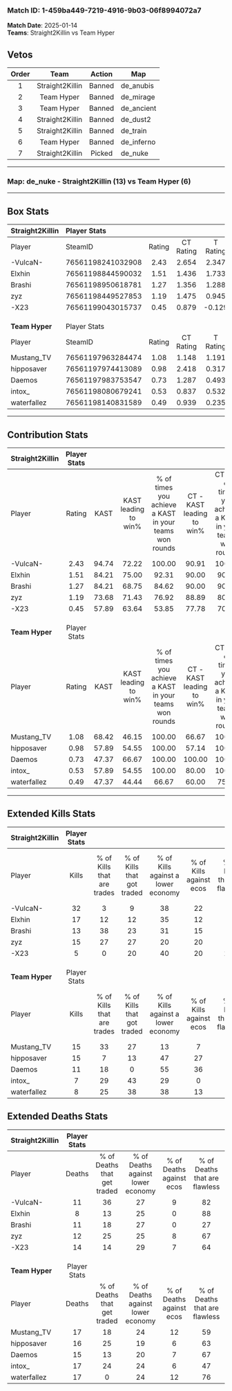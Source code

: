 ### Match ID: 1-459ba449-7219-4916-9b03-06f8994072a7  
**Match Date**: 2025-01-14  
**Teams**: Straight2Killin vs Team Hyper  

## Vetos  

| Order | Team | Action | Map |
| :---: | :--: | :----: | --- |
| 1 | Straight2Killin | Banned | de_anubis |
| 2 | Team Hyper | Banned | de_mirage |
| 3 | Team Hyper | Banned | de_ancient |
| 4 | Straight2Killin | Banned | de_dust2 |
| 5 | Straight2Killin | Banned | de_train |
| 6 | Team Hyper | Banned | de_inferno |
| 7 | Straight2Killin | Picked | de_nuke |

---  

### **Map**: de_nuke - Straight2Killin (13) vs Team Hyper (6)  
---  

## Box Stats  

| **Straight2Killin** | Player Stats      |        |           |          |       |       |       |         |        |      |     |
| :- | :- | :-: | :-: | :-: | :-: | :-: | :-: | :-: | :-: | :-: | :-: |
| Player              | SteamID           | Rating | CT Rating | T Rating | KAST  |  ADR  | Kills | Assists | Deaths | K/D  | HS% |
| -VulcaN-            | 76561198241032908 |  2.43  |   2.654   |  2.347   | 94.74 | 160.4 |  32   |    3    |   11   | 2.91 | 43  |
| Elxhin              | 76561198844590032 |  1.51  |   1.436   |  1.733   | 84.21 | 87.0  |  17   |    2    |   8    | 2.13 | 58  |
| Brashi              | 76561198950618781 |  1.27  |   1.356   |  1.288   | 84.21 | 88.4  |  13   |    6    |   11   | 1.18 | 76  |
| zyz                 | 76561198449527853 |  1.19  |   1.475   |  0.945   | 73.68 | 74.3  |  15   |    1    |   12   | 1.25 | 66  |
| -X23                | 76561199043015737 |  0.45  |   0.879   |  -0.129  | 57.89 | 36.5  |   5   |    3    |   14   | 0.36 | 40  |
|                     |                   |        |           |          |       |       |       |         |        |      |     |
|                     |                   |        |           |          |       |       |       |         |        |      |     |
|                     |                   |        |           |          |       |       |       |         |        |      |     |
| **Team Hyper**      | Player Stats      |        |           |          |       |       |       |         |        |      |     |
| Player              | SteamID           | Rating | CT Rating | T Rating | KAST  |  ADR  | Kills | Assists | Deaths | K/D  | HS% |
| Mustang_TV          | 76561197963284474 |  1.08  |   1.148   |  1.191   | 68.42 | 83.7  |  15   |    8    |   17   | 0.88 | 53  |
| hipposaver          | 76561197974413089 |  0.98  |   2.418   |  0.317   | 57.89 | 76.7  |  15   |    3    |   16   | 0.94 | 26  |
| Daemos              | 76561197983753547 |  0.73  |   1.287   |  0.493   | 47.37 | 69.1  |  11   |    4    |   15   | 0.73 | 36  |
| intox_              | 76561198080679241 |  0.53  |   0.837   |  0.532   | 57.89 | 57.9  |   7   |    4    |   17   | 0.41 | 57  |
| waterfallez         | 76561198140831589 |  0.49  |   0.939   |  0.235   | 47.37 | 57.7  |   8   |    3    |   17   | 0.47 | 87  |
---  

## Contribution Stats  

| **Straight2Killin** | Player Stats |       |                      |                                                        |                           |                                                             |                          |                                                            |
| :- | :-: | :-: | :-: | :-: | :-: | :-: | :-: | :-: |
| Player              |    Rating    | KAST  | KAST leading to win% | % of times you achieve a KAST in your teams won rounds | CT - KAST leading to win% | CT - % of times you achieve a KAST in your teams won rounds | T - KAST leading to win% | T - % of times you achieve a KAST in your teams won rounds |
| -VulcaN-            |     2.43     | 94.74 |        72.22         |                         100.00                         |           90.91           |                           100.00                            |          42.86           |                           100.00                           |
| Elxhin              |     1.51     | 84.21 |        75.00         |                         92.31                          |           90.00           |                            90.00                            |          50.00           |                           100.00                           |
| Brashi              |     1.27     | 84.21 |        68.75         |                         84.62                          |           90.00           |                            90.00                            |          33.33           |                           66.67                            |
| zyz                 |     1.19     | 73.68 |        71.43         |                         76.92                          |           88.89           |                            80.00                            |          40.00           |                           66.67                            |
| -X23                |     0.45     | 57.89 |        63.64         |                         53.85                          |           77.78           |                            70.00                            |           0.00           |                            0.00                            |
|                     |              |       |                      |                                                        |                           |                                                             |                          |                                                            |
|                     |              |       |                      |                                                        |                           |                                                             |                          |                                                            |
|                     |              |       |                      |                                                        |                           |                                                             |                          |                                                            |
| **Team Hyper**      | Player Stats |       |                      |                                                        |                           |                                                             |                          |                                                            |
| Player              |    Rating    | KAST  | KAST leading to win% | % of times you achieve a KAST in your teams won rounds | CT - KAST leading to win% | CT - % of times you achieve a KAST in your teams won rounds | T - KAST leading to win% | T - % of times you achieve a KAST in your teams won rounds |
| Mustang_TV          |     1.08     | 68.42 |        46.15         |                         100.00                         |           66.67           |                           100.00                            |          28.57           |                           100.00                           |
| hipposaver          |     0.98     | 57.89 |        54.55         |                         100.00                         |           57.14           |                           100.00                            |          50.00           |                           100.00                           |
| Daemos              |     0.73     | 47.37 |        66.67         |                         100.00                         |          100.00           |                           100.00                            |          40.00           |                           100.00                           |
| intox_              |     0.53     | 57.89 |        54.55         |                         100.00                         |           80.00           |                           100.00                            |          33.33           |                           100.00                           |
| waterfallez         |     0.49     | 47.37 |        44.44         |                         66.67                          |           60.00           |                            75.00                            |          25.00           |                           50.00                            |
---  

## Extended Kills Stats  

| **Straight2Killin** | Player Stats |                            |                            |                                    |                         |                              |                                 |                                       |                    |           |
| :- | :-: | :-: | :-: | :-: | :-: | :-: | :-: | :-: | :-: | :-: |
| Player              |    Kills     | % of Kills that are trades | % of Kills that got traded | % of Kills against a lower economy | % of Kills against ecos | % of Kills that are flawless | % of Kills that are close duels | % of Kills that are assisted by flash | Pistol Round Kills | AWP Kills |
| -VulcaN-            |      32      |             3              |             9              |                 38                 |           22            |              72              |                6                |                   3                   |         6          |     9     |
| Elxhin              |      17      |             12             |             12             |                 35                 |           12            |              59              |               12                |                   0                   |         2          |     0     |
| Brashi              |      13      |             38             |             23             |                 31                 |           15            |              54              |                8                |                   0                   |         1          |     0     |
| zyz                 |      15      |             27             |             27             |                 20                 |           20            |              40              |               20                |                   0                   |         1          |     0     |
| -X23                |      5       |             0              |             20             |                 40                 |           20            |             100              |                0                |                   0                   |         0          |     0     |
|                     |              |                            |                            |                                    |                         |                              |                                 |                                       |                    |           |
|                     |              |                            |                            |                                    |                         |                              |                                 |                                       |                    |           |
|                     |              |                            |                            |                                    |                         |                              |                                 |                                       |                    |           |
| **Team Hyper**      | Player Stats |                            |                            |                                    |                         |                              |                                 |                                       |                    |           |
| Player              |    Kills     | % of Kills that are trades | % of Kills that got traded | % of Kills against a lower economy | % of Kills against ecos | % of Kills that are flawless | % of Kills that are close duels | % of Kills that are assisted by flash | Pistol Round Kills | AWP Kills |
| Mustang_TV          |      15      |             33             |             27             |                 13                 |            7            |              73              |                0                |                   0                   |         3          |     0     |
| hipposaver          |      15      |             7              |             13             |                 47                 |           27            |              73              |                7                |                   7                   |         2          |     0     |
| Daemos              |      11      |             18             |             0              |                 55                 |           36            |              64              |                0                |                   0                   |         0          |     0     |
| intox_              |      7       |             29             |             43             |                 29                 |            0            |              43              |                0                |                  14                   |         1          |     0     |
| waterfallez         |      8       |             25             |             38             |                 38                 |           13            |              50              |               13                |                   0                   |         0          |     0     |
## Extended Deaths Stats  

| **Straight2Killin** | Player Stats |                             |                                   |                          |                               |                            |                           |               |
| :- | :-: | :-: | :-: | :-: | :-: | :-: | :-: | :-: |
| Player              |    Deaths    | % of Deaths that get traded | % of Deaths against lower economy | % of Deaths against ecos | % of Deaths that are flawless | % of Deaths that are close | % of Deaths while blinded | Deaths to AWP |
| -VulcaN-            |      11      |             36              |                27                 |            9             |              82               |             0              |             0             |       0       |
| Elxhin              |      8       |             13              |                25                 |            0             |              88               |             0              |             0             |       0       |
| Brashi              |      11      |             18              |                27                 |            0             |              27               |             9              |             0             |       0       |
| zyz                 |      12      |             25              |                25                 |            8             |              67               |             0              |             8             |       0       |
| -X23                |      14      |             14              |                29                 |            7             |              64               |             7              |             7             |       0       |
|                     |              |                             |                                   |                          |                               |                            |                           |               |
|                     |              |                             |                                   |                          |                               |                            |                           |               |
|                     |              |                             |                                   |                          |                               |                            |                           |               |
| **Team Hyper**      | Player Stats |                             |                                   |                          |                               |                            |                           |               |
| Player              |    Deaths    | % of Deaths that get traded | % of Deaths against lower economy | % of Deaths against ecos | % of Deaths that are flawless | % of Deaths that are close | % of Deaths while blinded | Deaths to AWP |
| Mustang_TV          |      17      |             18              |                24                 |            12            |              59               |             6              |             0             |       1       |
| hipposaver          |      16      |             25              |                19                 |            6             |              63               |             19             |             0             |       1       |
| Daemos              |      15      |             13              |                20                 |            7             |              67               |             7              |             0             |       4       |
| intox_              |      17      |             24              |                24                 |            6             |              47               |             6              |             0             |       2       |
| waterfallez         |      17      |              0              |                24                 |            12            |              76               |             12             |             6             |       1       |
